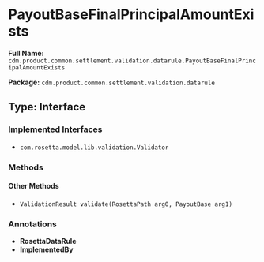 # PayoutBaseFinalPrincipalAmountExists

**Full Name:** `cdm.product.common.settlement.validation.datarule.PayoutBaseFinalPrincipalAmountExists`

**Package:** `cdm.product.common.settlement.validation.datarule`

## Type: Interface

### Implemented Interfaces

- `com.rosetta.model.lib.validation.Validator`

### Methods

#### Other Methods

- `ValidationResult validate(RosettaPath arg0, PayoutBase arg1)`

### Annotations

- **RosettaDataRule**
- **ImplementedBy**

